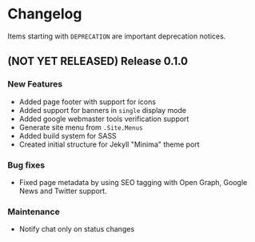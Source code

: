 # Changelog

Items starting with `DEPRECATION` are important deprecation notices.

## (NOT YET RELEASED) Release 0.1.0

### New Features

+ Added page footer with support for icons
+ Added support for banners in `single` display mode
+ Added google webmaster tools verification support
+ Generate site menu from `.Site.Menus`
+ Added build system for SASS
+ Created initial structure for Jekyll "Minima" theme port

### Bug fixes

+ Fixed page metadata by using SEO tagging with Open Graph,
  Google News and Twitter support.

### Maintenance

+ Notify chat only on status changes
